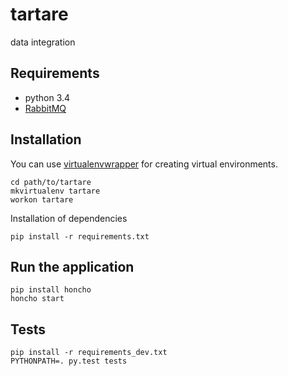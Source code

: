 # tartare
data integration

## Requirements
- python 3.4
- [RabbitMQ](https://www.rabbitmq.com/)

## Installation

You can use [virtualenvwrapper](https://virtualenvwrapper.readthedocs.io/en/latest/) for creating virtual environments.

```
cd path/to/tartare
mkvirtualenv tartare
workon tartare
```

Installation of dependencies
```
pip install -r requirements.txt
```

## Run the application
```
pip install honcho
honcho start
```

## Tests
```
pip install -r requirements_dev.txt
PYTHONPATH=. py.test tests
```
